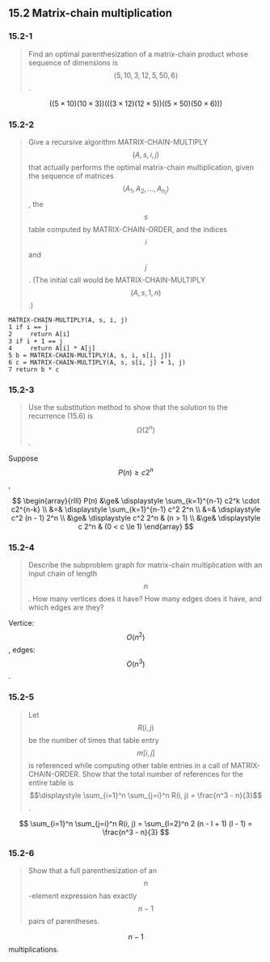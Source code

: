 ## 15.2 Matrix-chain multiplication

### 15.2-1

> Find an optimal parenthesization of a matrix-chain product whose sequence of dimensions is $$\left \langle 5, 10, 3, 12, 5, 50, 6 \right \rangle$$.

$$\displaystyle \left ( \left ( 5 \times 10\right ) \left ( 10 \times 3\right ) \right ) \left ( \left ( \left ( 3 \times 12\right ) \left ( 12 \times 5\right ) \right ) \left ( \left ( 5 \times 50\right ) \left ( 50 \times 6\right ) \right ) \right )$$

### 15.2-2

> Give a recursive algorithm MATRIX-CHAIN-MULTIPLY$$(A, s, i, j)$$ that actually performs the optimal matrix-chain multiplication, given the sequence of matrices $$\langle A_1, A_2, \dots ,A_{n_i} \rangle$$, the $$s$$ table computed by MATRIX-CHAIN-ORDER, and the indices $$i$$ and $$j$$. (The initial call would be MATRIX-CHAIN-MULTIPLY$$(A, s, 1, n)$$.)

```
MATRIX-CHAIN-MULTIPLY(A, s, i, j)
1 if i == j
2     return A[i]
3 if i + 1 == j
4     return A[i] * A[j]
5 b = MATRIX-CHAIN-MULTIPLY(A, s, i, s[i, j])
6 c = MATRIX-CHAIN-MULTIPLY(A, s, s[i, j] + 1, j)
7 return b * c
```

### 15.2-3

> Use the substitution method to show that the solution to the recurrence (15.6) is $$\Omega(2^n)$$.

Suppose $$P(n) \ge c2^n$$,

$$
\begin{array}{rlll}
P(n) &\ge& \displaystyle \sum_{k=1}^{n-1} c2^k \cdot c2^{n-k} \\
&=& \displaystyle \sum_{k=1}^{n-1} c^2 2^n \\
&=& \displaystyle c^2 (n - 1) 2^n \\
&\ge& \displaystyle c^2 2^n & (n > 1) \\
&\ge& \displaystyle c 2^n & (0 < c \le 1)
\end{array}
$$
### 15.2-4

> Describe the subproblem graph for matrix-chain multiplication with an input chain of length $$n$$. How many vertices does it have? How many edges does it have, and which edges are they?

Vertice: $$O(n^2)$$, edges: $$O(n^3)$$.

### 15.2-5

> Let $$R(i, j)$$ be the number of times that table entry $$m[i, j]$$ is referenced while computing other table entries in a call of MATRIX-CHAIN-ORDER. Show that the total number of references for the entire table is
> $$\displaystyle \sum_{i=1}^n \sum_{j=i}^n R(i, j) = \frac{n^3 - n}{3}$$.

$$
\sum_{i=1}^n \sum_{j=i}^n R(i, j) = \sum_{l=2}^n 2 (n - l + 1) (l - 1) = \frac{n^3 - n}{3}
$$
### 15.2-6

> Show that a full parenthesization of an $$n$$-element expression has exactly $$n-1$$ pairs
of parentheses.

$$n - 1$$ multiplications.
